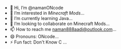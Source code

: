 - 👋 Hi, I’m @namanONcode
- 👀 I’m interested in *Minecraft Mods*...
- 🌱 I’m currently learning Java...
- 💞️ I’m looking to collaborate on Minecraft Mods...
- 📫 How to reach me naman888aadi@outlook.com...
- 😄 Pronouns: ONcode...
- ⚡ Fun fact: Don't Know C ...


